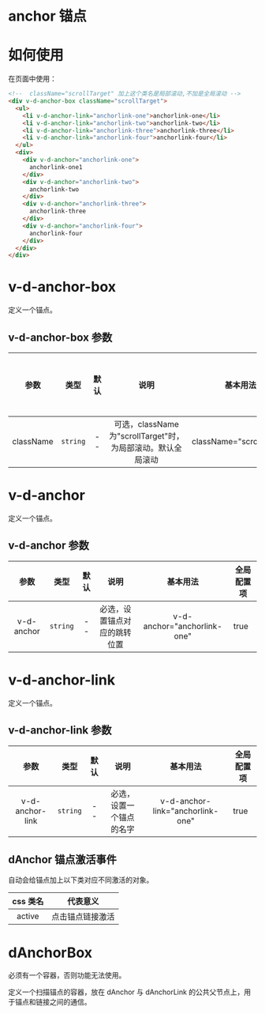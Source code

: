# anchor 锚点
<script lang="ts">
  import { defineComponent } from 'vue'
  import Anchor from './demo'
  export default defineComponent({
    components: {
      Anchor
    }
  })
</script>
<anchor /> 
 
# 如何使用

 
在页面中使用：

```html
<!--  className="scrollTarget" 加上这个类名是局部滚动,不加是全局滚动 -->
<div v-d-anchor-box className="scrollTarget">
  <ul>
    <li v-d-anchor-link="anchorlink-one">anchorlink-one</li>
    <li v-d-anchor-link="anchorlink-two">anchorlink-two</li>
    <li v-d-anchor-link="anchorlink-three">anchorlink-three</li>
    <li v-d-anchor-link="anchorlink-four">anchorlink-four</li>
  </ul>
  <div>
    <div v-d-anchor="anchorlink-one">
      anchorlink-one1
    </div>
    <div v-d-anchor="anchorlink-two">
      anchorlink-two
    </div>
    <div v-d-anchor="anchorlink-three">
      anchorlink-three
    </div>
    <div v-d-anchor="anchorlink-four">
      anchorlink-four
    </div>
  </div>
</div>
```

# v-d-anchor-box

定义一个锚点。
## v-d-anchor-box 参数

|     参数     |   类型   | 默认 |                         说明                          | 基本用法                    |全局配置项| 
| :----------------: | :----------: | :------: | :--: | :---------------------------------------------------: | ---------------------------- |
|   className    | `string` |  --  |       可选，className为"scrollTarget"时，为局部滚动。默认全局滚动         | className="scrollTarget" | true

# v-d-anchor

定义一个锚点。
## v-d-anchor 参数

|     参数     |   类型   | 默认 |                         说明                          | 基本用法                    |全局配置项| 
| :----------------: | :----------: | :------: | :--: | :---------------------------------------------------: | ---------------------------- |
|   v-d-anchor    | `string` |  --  |       必选，设置锚点对应的跳转位置         | v-d-anchor="anchorlink-one" | true

# v-d-anchor-link

定义一个锚点。
## v-d-anchor-link 参数

|     参数     |   类型   | 默认 |                         说明                          | 基本用法                    |全局配置项| 
| :----------------: | :----------: | :------: | :--: | :---------------------------------------------------: | ---------------------------- |
|   v-d-anchor-link    | `string` |  --  |       必选，设置一个锚点的名字         | v-d-anchor-link="anchorlink-one" | true

## dAnchor 锚点激活事件

自动会给锚点加上以下类对应不同激活的对象。

|           css 类名            |        代表意义        |
| :---------------------------: | :--------------------: |
| active  |    点击锚点链接激活    |


# dAnchorBox

必须有一个容器，否则功能无法使用。

定义一个扫描锚点的容器，放在 dAnchor 与 dAnchorLink 的公共父节点上，用于锚点和链接之间的通信。

